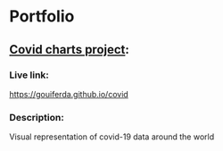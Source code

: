 # Portfolio

## [Covid charts project](https://github.com/gouiferda/gouiferda.github.io/tree/master/covid):

### Live link:

https://gouiferda.github.io/covid

### Description:

Visual representation of covid-19 data around the world